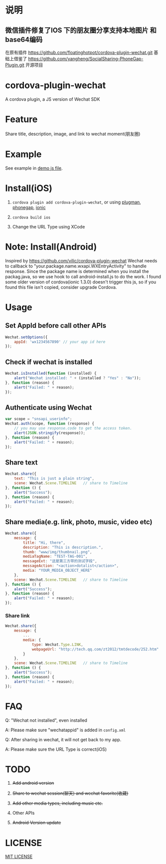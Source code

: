 # 说明
## 微信插件修复了IOS 下的朋友圈分享支持本地图片 和base64编码

在原有插件   https://github.com/floatinghotpot/cordova-plugin-wechat.git
基础上借鉴了 https://github.com/yangheng/SocialSharing-PhoneGap-Plugin.git 开源项目

# cordova-plugin-wechat

A cordova plugin, a JS version of Wechat SDK

# Feature

Share title, description, image, and link to wechat moment(朋友圈)

# Example

See example in [demo js file](https://github.com/yangheng/cordova-plugin-wechat/blob/master/demo/js/controllers.js).

# Install(iOS)

1. ```cordova plugin add cordova-plugin-wechat```, or using [plugman](https://npmjs.org/package/plugman), [phonegap](https://npmjs.org/package/phonegap), [ionic](http://ionicframework.com/)

2. ```cordova build ios```

4. Change the URL Type using XCode

# Note: Install(Android) 
Inspired by https://github.com/vilic/cordova-plugin-wechat
Wechat needs to callback to "your.package.name.wxapi.WXEntryActivity" to handle response. Since the package name is determined when you install the packag.java, so we use hook to call android-install.js to do the work.
I found some older version of cordova(ionic 1.3.0) doesn't trigger this js, so if you found this file isn't copied, consider upgrade Cordova.


# Usage

## Set AppId before call other APIs
```javascript
Wechat.setOptions({
    appId: 'wx1234567890' // your app id here
});
```

## Check if wechat is installed
```Javascript
Wechat.isInstalled(function (installed) {
    alert("Wechat installed: " + (installed ? "Yes" : "No"));
}, function (reason) {
    alert("Failed: " + reason);
});
```

## Authenticate using Wechat
```Javascript
var scope = "snsapi_userinfo";
Wechat.auth(scope, function (response) {
    // you may use response.code to get the access token.
    alert(JSON.stringify(response));
}, function (reason) {
    alert("Failed: " + reason);
});
```

## Share text
```Javascript
Wechat.share({
    text: "This is just a plain string",
    scene: Wechat.Scene.TIMELINE   // share to Timeline
}, function () {
    alert("Success");
}, function (reason) {
    alert("Failed: " + reason);
});
```

## Share media(e.g. link, photo, music, video etc)
```Javascript
Wechat.share({
    message: {
        title: "Hi, there",
        description: "This is description.",
        thumb: "www/img/thumbnail.png",
        mediaTagName: "TEST-TAG-001",
        messageExt: "这是第三方带的测试字段",
        messageAction: "<action>dotalist</action>",
        media: "YOUR_MEDIA_OBJECT_HERE"
    },
    scene: Wechat.Scene.TIMELINE   // share to Timeline
}, function () {
    alert("Success");
}, function (reason) {
    alert("Failed: " + reason);
});
```

### Share link
```Javascript
Wechat.share({
    message: {
        ...
        media: {
            type: Wechat.Type.LINK,
            webpageUrl: "http://tech.qq.com/zt2012/tmtdecode/252.htm"
        }
    },
    scene: Wechat.Scene.TIMELINE   // share to Timeline
}, function () {
    alert("Success");
}, function (reason) {
    alert("Failed: " + reason);
});
```

# FAQ

Q: "Wechat not installed", even installed

A: Please make sure "wechatappid" is added in ```config.xml``` 

Q: After sharing in wechat, it will not get back to my app.

A: Please make sure the URL Type is correct(iOS)


# TODO

1. ~~Add android version~~

2. ~~Share to wechat session(聊天) and wechat favorite(收藏)~~

3. ~~Add other media types, including music etc.~~

4. Other APIs

5. ~~Android Version update~~

# LICENSE

[MIT LICENSE](http://opensource.org/licenses/MIT)
